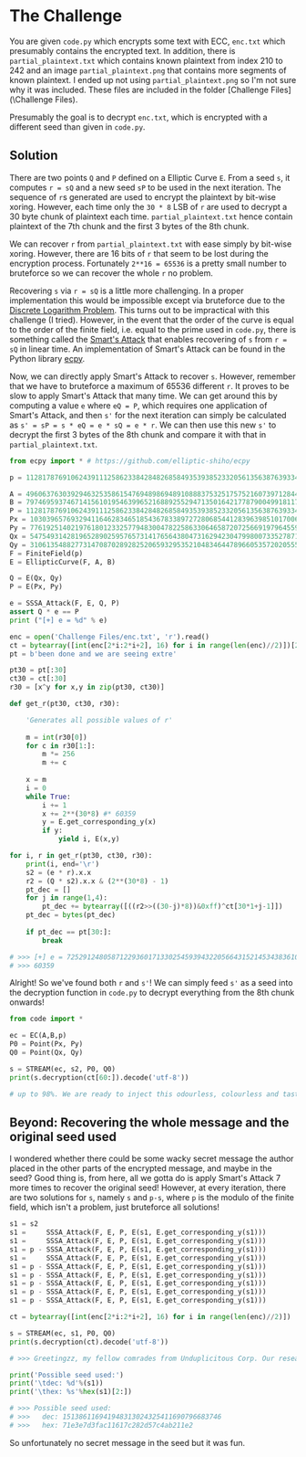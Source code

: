 # The Challenge

You are given `code.py` which encrypts some text with ECC, `enc.txt` which presumably contains the encrypted text. In addition, there is `partial_plaintext.txt` which contains known plaintext from index 210 to 242 and an image `partial_plaintext.png` that contains more segments of known plaintext. I ended up not using `partial_plaintext.png` so I'm not sure why it was included. These files are included in the folder [Challenge Files](\Challenge Files).

Presumably the goal is to decrypt `enc.txt`, which is encrypted with a different seed than given in `code.py`.

## Solution

There are two points `Q` and `P` defined on a Elliptic Curve `E`. From a seed `s`, it computes `r = sQ` and a new seed `sP` to be used in the next iteration. The sequence of `r`s generated are used to encrypt the plaintext by bit-wise xoring. However, each time only the `30 * 8` LSB of `r` are used to decrypt a 30 byte chunk of plaintext each time. `partial_plaintext.txt` hence contain plaintext of the 7th chunk and the first 3 bytes of the 8th chunk.

We can recover `r` from `partial_plaintext.txt` with ease simply by bit-wise xoring. However, there are 16 bits of `r` that seem to be lost during the encryption process. Fortunately `2**16 = 65536` is a pretty small number to bruteforce so we can recover the whole `r` no problem.

Recovering `s` via `r = sQ` is a little more challenging. In a proper implementation this would be impossible except via bruteforce due to the [Discrete Logarithm Problem](https://en.wikipedia.org/wiki/Elliptic-curve_cryptography). This turns out to be impractical with this challenge (I tried). However, in the event that the order of the curve is equal to the order of the finite field, i.e. equal to the prime used in `code.py`, there is something called the [Smart's Attack](https://wstein.org/edu/2010/414/projects/novotney.pdf) that enables recovering of `s` from `r = sQ` in linear time. An implementation of Smart's Attack can be found in the Python library [ecpy](https://github.com/elliptic-shiho/ecpy).

Now, we can directly apply Smart's Attack to recover `s`. However, remember that we have to bruteforce a maximum of 65536 different `r`. It proves to be slow to apply Smart's Attack that many time. We can get around this by computing a value `e` where `eQ = P`, which requires one application of Smart's Attack, and then `s'` for the next iteration can simply be calculated as `s' = sP = s * eQ = e * sQ = e * r`. We can then use this new `s'` to decrypt the first 3 bytes of the 8th chunk and compare it with that in `partial_plaintext.txt`.

```python
from ecpy import * # https://github.com/elliptic-shiho/ecpy

p = 112817876910624391112586233842848268584935393852332056135638763933471640076719

A = 49606376303929463253586154769489869489108883753251757521607397128446713725753
B = 79746959374671415610195463996521688925529471350164217787900499181173830926217
P = 112817876910624391112586233842848268584935393852332056135638763933471640076719
Px = 103039657693294116462834651854367833897272806854412839639851017006923575559024
Py = 77619251402197618012332577948300478225863306465872072566919796455982120391100
Qx = 54754931428196528902595765731417656438047316294230479980073352787194748472682
Qy = 31061354882773147087028928252065932953521048346447896605357202055562579555845
F = FiniteField(p)
E = EllipticCurve(F, A, B)

Q = E(Qx, Qy)
P = E(Px, Py)

e = SSSA_Attack(F, E, Q, P)
assert Q * e == P
print ("[+] e = %d" % e)

enc = open('Challenge Files/enc.txt', 'r').read()
ct = bytearray([int(enc[2*i:2*i+2], 16) for i in range(len(enc)//2)])[210:] # Get bytearray from enc with offset 210
pt = b'been done and we are seeing extre'

pt30 = pt[:30]
ct30 = ct[:30]
r30 = [x^y for x,y in zip(pt30, ct30)]

def get_r(pt30, ct30, r30):

    'Generates all possible values of r'
    
    m = int(r30[0])
    for c in r30[1:]:
        m *= 256
        m += c
      
    x = m
    i = 0
    while True:
        i += 1
        x += 2**(30*8) #* 60359
        y = E.get_corresponding_y(x)
        if y:
            yield i, E(x,y)

for i, r in get_r(pt30, ct30, r30):
    print(i, end='\r')
    s2 = (e * r).x.x
    r2 = (Q * s2).x.x & (2**(30*8) - 1)
    pt_dec = []
    for j in range(1,4):
        pt_dec += bytearray([((r2>>((30-j)*8))&0xff)^ct[30*1+j-1]])
    pt_dec = bytes(pt_dec)
        
    if pt_dec == pt[30:]:
        break

# >>> [+] e = 72529124805871229360171330254593943220566431521453438361067644203504289580075
# >>> 60359
```

Alright! So we've found both `r` and `s'`! We can simply feed `s'` as a seed into the decryption function in `code.py` to decrypt everything from the 8th chunk onwards!

```python
from code import *

ec = EC(A,B,p)
P0 = Point(Px, Py)
Q0 = Point(Qx, Qy)

s = STREAM(ec, s2, P0, Q0)
print(s.decryption(ct[60:]).decode('utf-8'))

# up to 98%. We are ready to inject this odourless, colourless and tasteless liquid into all our water pumps. Prepare yourselves for CDDC20{maS5_brA1nwashINg_anD_w0rLD_dOMINA7ioN}!! HAHAHAHAHHAAAAA cheers to the success of our evil planz!!!
```

## Beyond: Recovering the whole message and the original seed used

I wondered whether there could be some wacky secret message the author placed in the other parts of the encrypted message, and maybe in the seed? Good thing is, from here, all we gotta do is apply Smart's Attack 7 more times to recover the original seed! However, at every iteration, there are two solutions for `s`, namely `s` and `p-s`, where `p` is the modulo of the finite field, which isn't a problem, just bruteforce all solutions!

```python
s1 = s2
s1 =     SSSA_Attack(F, E, P, E(s1, E.get_corresponding_y(s1)))
s1 =     SSSA_Attack(F, E, P, E(s1, E.get_corresponding_y(s1)))
s1 = p - SSSA_Attack(F, E, P, E(s1, E.get_corresponding_y(s1)))
s1 =     SSSA_Attack(F, E, P, E(s1, E.get_corresponding_y(s1)))
s1 = p - SSSA_Attack(F, E, P, E(s1, E.get_corresponding_y(s1)))
s1 = p - SSSA_Attack(F, E, P, E(s1, E.get_corresponding_y(s1)))
s1 = p - SSSA_Attack(F, E, P, E(s1, E.get_corresponding_y(s1)))
s1 = p - SSSA_Attack(F, E, P, E(s1, E.get_corresponding_y(s1)))
s1 = p - SSSA_Attack(F, E, P, E(s1, E.get_corresponding_y(s1)))

ct = bytearray([int(enc[2*i:2*i+2], 16) for i in range(len(enc)//2)])

s = STREAM(ec, s1, P0, Q0)
print(s.decryption(ct).decode('utf-8'))

# >>> Greetingzz, my fellow comrades from Unduplicitous Corp. Our researchers have made tremendous progress with Brainwashing Agent 2.0 - it is now alot more effective than the previous version. Thorough testing has been done and we are seeing extremely high success rates of up to 98%. We are ready to inject this odourless, colourless and tasteless liquid into all our water pumps. Prepare yourselves for CDDC20{maS5_brA1nwashINg_anD_w0rLD_dOMINA7ioN}!! HAHAHAHAHHAAAAA cheers to the success of our evil planz!!!

print('Possible seed used:')
print('\tdec: %d'%(s1))
print('\thex: %s'%hex(s1)[2:])

# >>> Possible seed used:
# >>>	dec: 151386116941948313024325411690796683746
# >>>	hex: 71e3e7d3fac11617c282d57c4ab211e2
```

So unfortunately no secret message in the seed but it was fun.